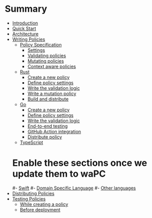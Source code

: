 # Summary

- [Introduction](./introduction.md)
- [Quick Start](./quick-start.md)
- [Architecture](./architecture.md)
- [Writing Policies](./writing-policies/index.md)
  - [Policy Specification](./writing-policies/spec/01-intro.md)
    - [Settings](./writing-policies/spec/02-settings.md)
    - [Validating policies](./writing-policies/spec/03-validating-policies.md)
    - [Mutating policies](./writing-policies/spec/04-mutating-policies.md)
    - [Context aware policies](./writing-policies/spec/05-context-aware-policies.md)
  - [Rust](./writing-policies/rust/01-intro.md)
    - [Create a new policy](./writing-policies/rust/02-create-policy.md)
    - [Define policy settings](./writing-policies/rust/03-define-policy-settings.md)
    - [Write the validation logic](./writing-policies/rust/04-write-validation-logic.md)
    - [Write a mutation policy](./writing-policies/rust/05-mutation-policy.md)
    - [Build and distribute](./writing-policies/rust/06-build-and-distribute.md)
  - [Go](./writing-policies/go/01-intro.md)
    - [Create a new policy](./writing-policies/go/02-scaffold.md)
    - [Define policy settings](./writing-policies/go/03-policy-settings.md)
    - [Write the validation logic](./writing-policies/go/04-validation.md)
    - [End-to-end testing](./writing-policies/go/05-e2e-tests.md)
    - [GitHub Action integration](./writing-policies/go/06-automate.md)
    - [Distribute policy](./writing-policies/go/07-distribute.md)
  - [TypeScript](./writing-policies/typescript.md)
  # Enable these sections once we update them to waPC
  #- [Swift](./writing-policies/swift.md)
  #- [Domain Specific Language](./writing-policies/dsl.md)
  #- [Other languages](./writing-policies/other-languages.md)
- [Distributing Policies](./distributing-policies.md)
- [Testing Policies](./testing-policies/01-intro.md)
  - [While creating a policy](./testing-policies/02-policy-authors.md)
  - [Before deployment](./testing-policies/03-cluster-operators.md)
